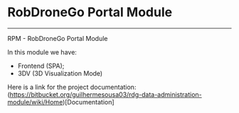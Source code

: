 # RobDroneGo Portal Module
---

RPM - RobDroneGo Portal Module

In this module we have:
- Frontend (SPA);
- 3DV (3D Visualization Mode)

Here is a link for the project documentation:
(https://bitbucket.org/guilhermesousa03/rdg-data-administration-module/wiki/Home)[Documentation]



